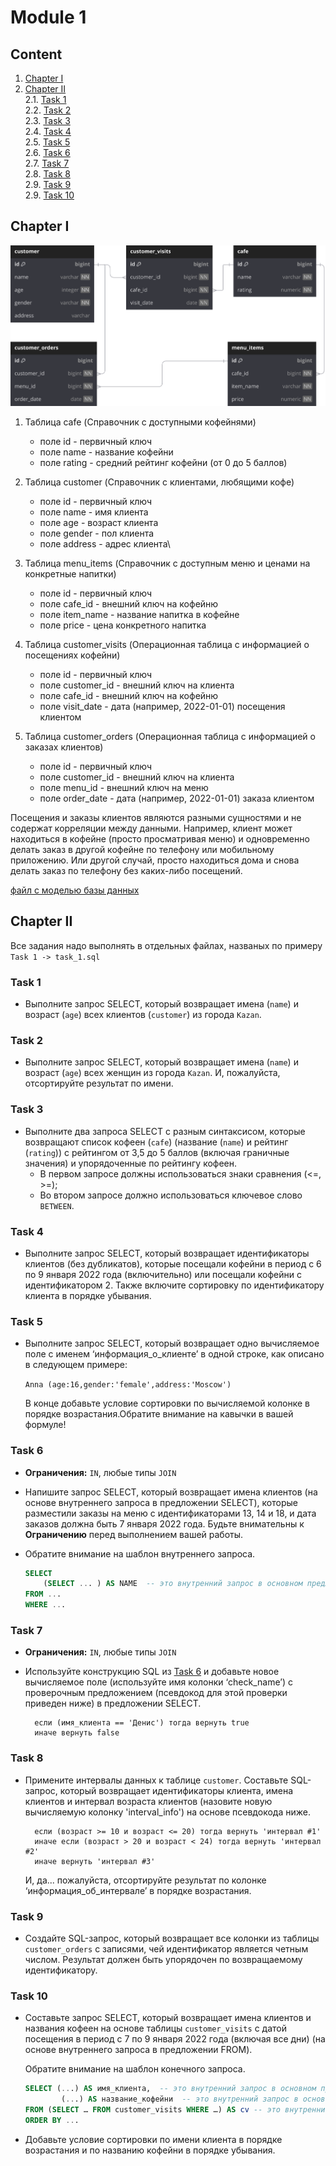 # Module 1

## Content

1. [Chapter I](#chapter-i)
2. [Chapter II](#chapter-ii)\
    2.1. [Task 1](#task-1)\
    2.2. [Task 2](#task-2)\
    2.3. [Task 3](#task-3)\
    2.4. [Task 4](#task-4)\
    2.5. [Task 5](#task-5)\
    2.6. [Task 6](#task-6)\
    2.7. [Task 7](#task-7)\
    2.8. [Task 8](#task-8)\
    2.9. [Task 9](#task-9)\
    2.9. [Task 10](#task-10)

## Chapter I

![SVG Image](misc/images/model.svg)

1. Таблица cafe (Справочник с доступными кофейнями)

    - поле id - первичный ключ
    - поле name - название кофейни
    - поле rating - средний рейтинг кофейни (от 0 до 5 баллов)

2. Таблица customer (Справочник с клиентами, любящими кофе)

    - поле id - первичный ключ
    - поле name - имя клиента
    - поле age - возраст клиента
    - поле gender - пол клиента
    - поле address - адрес клиента\

3. Таблица menu_items (Справочник с доступным меню и ценами на конкретные напитки)

    - поле id - первичный ключ
    - поле cafe_id - внешний ключ на кофейню
    - поле item_name - название напитка в кофейне
    - поле price - цена конкретного напитка

4. Таблица customer_visits (Операционная таблица с информацией о посещениях кофейни)

    - поле id - первичный ключ
    - поле customer_id - внешний ключ на клиента
    - поле cafe_id - внешний ключ на кофейню
    - поле visit_date - дата (например, 2022-01-01) посещения клиентом

5. Таблица customer_orders (Операционная таблица с информацией о заказах клиентов)

    - поле id - первичный ключ
    - поле customer_id - внешний ключ на клиента
    - поле menu_id - внешний ключ на меню
    - поле order_date - дата (например, 2022-01-01) заказа клиентом

Посещения и заказы клиентов являются разными сущностями и не содержат корреляции между данными. Например, клиент может находиться в кофейне (просто просматривая меню) и одновременно делать заказ в другой кофейне по телефону или мобильному приложению. Или другой случай, просто находиться дома и снова делать заказ по телефону без каких-либо посещений.

[файл с моделью базы данных](materials/model.sql)

## Chapter II

Все задания надо выполнять в отдельных файлах, названых по примеру `Task 1 -> task_1.sql` 

### Task 1

- Выполните запрос SELECT, который возвращает имена (`name`) и возраст (`age`) всех клиентов (`customer`) из города `Kazan`.

### Task 2

- Выполните запрос SELECT, который возвращает имена (`name`) и возраст (`age`) всех женщин из города `Kazan`. И, пожалуйста, отсортируйте результат по имени.

### Task 3

- Выполните два запроса SELECT с разным синтаксисом, которые возвращают список кофеен (`cafe`) (название (`name`) и рейтинг (`rating`)) с рейтингом от 3,5 до 5 баллов (включая граничные значения) и упорядоченные по рейтингу кофеен.
  - В первом запросе должны использоваться знаки сравнения (<=, >=);
  - Во втором запросе должно использоваться ключевое слово `BETWEEN`.

### Task 4

- Выполните запрос SELECT, который возвращает идентификаторы клиентов (без дубликатов), которые посещали кофейни в период с 6 по 9 января 2022 года (включительно) или посещали кофейни с идентификатором 2. Также включите сортировку по идентификатору клиента в порядке убывания.

### Task 5

- Выполните запрос SELECT, который возвращает одно вычисляемое поле с именем ‘информация_о_клиенте’ в одной строке, как описано в следующем примере:

    `Anna (age:16,gender:'female',address:'Moscow')`

    В конце добавьте условие сортировки по вычисляемой колонке в порядке возрастания.Обратите внимание на кавычки в вашей формуле!

### Task 6

- **Ограничения:** `IN`, любые типы `JOIN`
- Напишите запрос SELECT, который возвращает имена клиентов (на основе внутреннего запроса в предложении SELECT), которые разместили заказы на меню с идентификаторами 13, 14 и 18, и дата заказов должна быть 7 января 2022 года. Будьте внимательны к **Ограничению** перед выполнением вашей работы.
- Обратите внимание на шаблон внутреннего запроса.

    ```SQL
    SELECT 
        (SELECT ... ) AS NAME  -- это внутренний запрос в основном предложении SELECT
    FROM ...
    WHERE ...
    ```

### Task 7

- **Ограничения:** `IN`, любые типы `JOIN`
- Используйте конструкцию SQL из [Task 6](#task-6) и добавьте новое вычисляемое поле (используйте имя колонки ‘check_name’) с проверочным предложением (псевдокод для этой проверки приведен ниже) в предложении SELECT.

        если (имя_клиента == 'Денис') тогда вернуть true
        иначе вернуть false

### Task 8

- Примените интервалы данных к таблице `customer`.
Составьте SQL-запрос, который возвращает идентификаторы клиента, имена клиентов и интервал возраста клиентов (назовите новую вычисляемую колонку 'interval_info') на основе псевдокода ниже.

        если (возраст >= 10 и возраст <= 20) тогда вернуть 'интервал #1'
        иначе если (возраст > 20 и возраст < 24) тогда вернуть 'интервал #2'
        иначе вернуть 'интервал #3'

    И, да... пожалуйста, отсортируйте результат по колонке ‘информация_об_интервале’ в порядке возрастания.

### Task 9

- Создайте SQL-запрос, который возвращает все колонки из таблицы `customer_orders` с записями, чей идентификатор является четным числом. Результат должен быть упорядочен по возвращаемому идентификатору.

### Task 10

- Составьте запрос SELECT, который возвращает имена клиентов и названия кофеен на основе таблицы `customer_visits` с датой посещения в период с 7 по 9 января 2022 года (включая все дни) (на основе внутреннего запроса в предложении FROM).

    Обратите внимание на шаблон конечного запроса.

    ```SQL
    SELECT (...) AS имя_клиента,  -- это внутренний запрос в основном предложении SELECT
            (...) AS название_кофейни  -- это внутренний запрос в основном предложении SELECT
    FROM (SELECT … FROM customer_visits WHERE …) AS cv -- это внутренний запрос в основном предложении FROM
    ORDER BY ...
    ```

- Добавьте условие сортировки по имени клиента в порядке возрастания и по названию кофейни в порядке убывания.